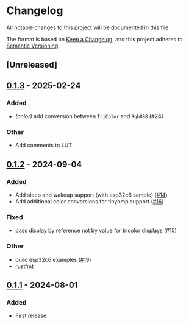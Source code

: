 # Changelog
All notable changes to this project will be documented in this file.

The format is based on [Keep a Changelog](https://keepachangelog.com/en/1.0.0/),
and this project adheres to [Semantic Versioning](https://semver.org/spec/v2.0.0.html).

## [Unreleased]

## [0.1.3](https://github.com/avsaase/weact-studio-epd/compare/v0.1.2...v0.1.3) - 2025-02-24

### Added

- *(color)* add conversion between `TriColor` and `Rgb888` (#24)

### Other

- Add comments to LUT

## [0.1.2](https://github.com/avsaase/weact-studio-epd/compare/v0.1.1...v0.1.2) - 2024-09-04

### Added
- Add sleep and wakeup support (with esp32c6 sample) ([#14](https://github.com/avsaase/weact-studio-epd/pull/14))
- Add additional color conversions for tinybmp support ([#16](https://github.com/avsaase/weact-studio-epd/pull/16))

### Fixed
- pass display by reference not by value for tricolor displays ([#15](https://github.com/avsaase/weact-studio-epd/pull/15))

### Other
- build esp32c6 examples ([#19](https://github.com/avsaase/weact-studio-epd/pull/19))
- rustfmt

## [0.1.1](https://github.com/avsaase/weact-studio-epd/releases/tag/v0.1.1) - 2024-08-01

### Added
- First release
